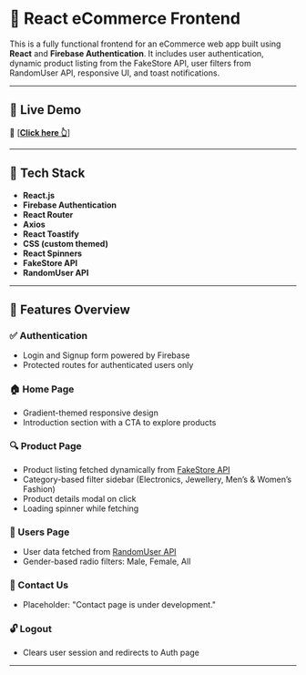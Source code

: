 # 🛒 React eCommerce Frontend

This is a fully functional frontend for an eCommerce web app built using **React** and **Firebase Authentication**. It includes user authentication, dynamic product listing from the FakeStore API, user filters from RandomUser API, responsive UI, and toast notifications.

---

## 🚀 Live Demo
🎯 [**[Click here 👆](https://shopify-p5s3.onrender.com/)**]

---

## 🔧 Tech Stack

- **React.js**
- **Firebase Authentication**
- **React Router**
- **Axios**
- **React Toastify**
- **CSS (custom themed)**
- **React Spinners**
- **FakeStore API**
- **RandomUser API**

---

## 📁 Features Overview

### ✅ Authentication
- Login and Signup form powered by Firebase
- Protected routes for authenticated users only

### 🏠 Home Page
- Gradient-themed responsive design
- Introduction section with a CTA to explore products

### 🔍 Product Page
- Product listing fetched dynamically from [FakeStore API](https://fakestoreapi.com/)
- Category-based filter sidebar (Electronics, Jewellery, Men’s & Women’s Fashion)
- Product details modal on click
- Loading spinner while fetching

### 👥 Users Page
- User data fetched from [RandomUser API](https://randomuser.me/)
- Gender-based radio filters: Male, Female, All

### 📩 Contact Us
- Placeholder: "Contact page is under development."

### 🔓 Logout
- Clears user session and redirects to Auth page

---

